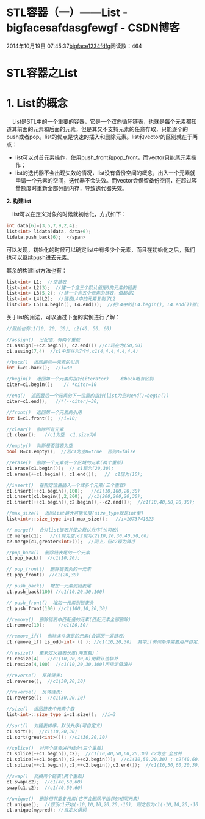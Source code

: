 # STL容器（一）——List - bigfacesafdasgfewgf - CSDN博客





2014年10月19日 07:45:37[bigface1234fdfg](https://me.csdn.net/puqutogether)阅读数：464








# STL容器之List

# 1. List的概念

    List是STL中的一个重要的容器，它是一个双向循环链表，也就是每个元素都知道其前面的元素和后面的元素，但是其又不支持元素的任意存取，只能逐个的push或者pop。list的优点是快速的插入和删除元素。list和vector的区别就在于两点：

- list可以对首元素操作，使用push_front和pop_front，而vector只能尾元素操作；
- list的迭代器不会出现失效的情况，list没有备份空间的概念，出入一个元素就申请一个元素的空间，迭代器不会失效。而vector会保留备份空间，在超过容量额度时重新全部分配内存，导致迭代器失效。

**2. 构建list**


    list可以在定义对象的时候就初始化，方式如下：





```cpp
int data[6]={3,5,7,9,2,4};  
list<int> lidata(data, data+6);  
lidata.push_back(6);  </span>
```



可以发现，初始化的时候可以确定list中有多少个元素，而且在初始化之后，我们也可以继续push进去元素。




其余的构建list方法也有：





```cpp
list<int> L1;  //空链表
list<int> L2(3);  //建一个含三个默认值是0的元素的链表
list<int> L3(5,2); //建一个含五个元素的链表，值都是2
list<int> L4(L2);  //链表L4中的元素复制了L2
list<int> L5(L4.begin(), L4.end());  //把L4中的[L4.begin(), L4.end())赋值给L5，用于区间赋值
```




关于list的用法，可以通过下面的实例进行了解：


```cpp
//假如也有c1(10, 20, 30), c2(40, 50, 60)

//assign()  分配值，有两个重载
c1.assign(++c2.begin(), c2.end()) //c1现在为(50,60)
c1.assing(7,4)  //c1中现在为7个4,c1(4,4,4,4,4,4,4)

//back()  返回最后一元素的引用
int i=c1.back();  //i=30

//begin()  返回第一个元素的指针(iterator)    和back略有区别
citer=c1.begin();    // *citer=10

//end()  返回最后一个元素的下一位置的指针(list为空时end()=begin())
citer=c1.end();   //*(--citer)=30;

//front()  返回第一个元素的引用
int i=c1.front();  //i=10;

//clear()  删除所有元素
c1.clear();   //c1为空  c1.size为0

//empty()  判断是否链表为空
bool B=c1.empty();  //若c1为空B=true  否则B=false

//erase()  删除一个元素或一个区域的元素(两个重载)
c1.erase(c1.begin());  // c1现为(20,30);
c1.erase(++c1.begin(), c1.end());   //　c1现为(10);

//insert()  在指定位置插入一个或多个元素(三个重载)
c1.insert(++c1.begin(),100);   //c1(10,100,20,30)
c1.insert(c1.begin(),2,200);  //c1(200,200,20,30);
c1.insert(++c1.begin(),c2.begin(),--c2.end());  //c1(10,40,50,20,30);

//max_size()  返回list最大可能长度(size_type就是int型)
list<int>::size_type i=c1.max_size();   //i=1073741823

// merge()  合并list链表并使之默认升序(也可改)
c2.merge(c1);   //c1现为空;c2现为c2(10,20,30,40,50,60)
c2.merge(c1,greater<int>());  //同上，但c2现为降序

//pop_back()  删除链表尾的一个元素
c1.pop_back()  //c1(10,20);

// pop_front()  删除链表头的一元素
c1.pop_front()　//c1(20,30)

// push_back()  增加一元素到链表尾
c1.push_back(100) //c1(10,20,30,100)

// push_front()  增加一元素到链表头
c1.push_front(100) //c1(100,10,20,30)

//remove()  删除链表中匹配值的元素(匹配元素全部删除)
c1.remove(10);     //c1(20,30)

//remove_if()  删除条件满足的元素(会遍历一遍链表)
c1.remove_if( is_odd<int> () ); //c1(10,20,30)  其中if谓词条件需要用户自定义

//resize()  重新定义链表长度(两重载)：
c1.resize(4)   //c1(10,20,30,0)用默认值填补
c1.resize(4,100)  //c1(10,20,30,100)用指定值填补

//reverse()  反转链表:
c1.reverse();  //c1(30,20,10)

//reverse()  反转链表:
c1.reverse();  //c1(30,20,10)

//size()  返回链表中元素个数
list<int>::size_type i=c1.size();  //i=3

//sort()  对链表排序，默认升序(可自定义)
c1.sort();  //c1(10,20,30)
c1.sort(great<int>()); //c1(30,20,10)

//splice()  对两个链表进行结合(三个重载)
c1.splice(++c1.begin(),c2);  //c1(10,40,50,60,20,30) c2为空 全合并
c1.splice(++c1.begin(),c2,++c2.begin());  //c1(10,50,20,30) ; c2(40,60)　指定元素合并
c1.splice(++c1.begin(),c2,++c2.begin(),c2.end());  //c1(10,50,60,20,30); c2(40) 指定范围合并

//swap()  交换两个链表(两个重载)
c1.swap(c2);  //c1(40,50,60)
swap(c1,c2);  //c1(40,50,60)

//unique()  删除相邻重复元素(它不会删除不相邻的相同元素)
c1.unique();  //假设c1开始(-10,10,10,20,20,-10), 则之后为c1(-10,10,20,-10)
c1.unique(mypred); //自定义谓词
```













































